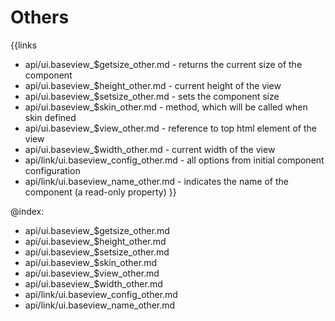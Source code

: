 
Others
=======

{{links
- api/ui.baseview_$getsize_other.md - returns the current size of the component
- api/ui.baseview_$height_other.md - current height of the view
- api/ui.baseview_$setsize_other.md - sets the component size
- api/ui.baseview_$skin_other.md - method, which will be called when skin defined
- api/ui.baseview_$view_other.md - reference to top html element of the view
- api/ui.baseview_$width_other.md - current width of the view
- api/link/ui.baseview_config_other.md - all options from initial component configuration
- api/link/ui.baseview_name_other.md - indicates the name of the component (a read-only property)
}}

@index:
- api/ui.baseview_$getsize_other.md
- api/ui.baseview_$height_other.md
- api/ui.baseview_$setsize_other.md
- api/ui.baseview_$skin_other.md
- api/ui.baseview_$view_other.md
- api/ui.baseview_$width_other.md
- api/link/ui.baseview_config_other.md
- api/link/ui.baseview_name_other.md



